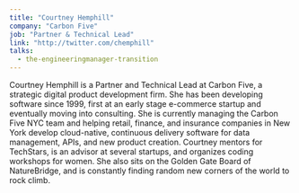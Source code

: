 ```yaml
---
title: "Courtney Hemphill"
company: "Carbon Five"
job: "Partner & Technical Lead"
link: "http://twitter.com/chemphill"
talks:
  - the-engineeringmanager-transition
---
```


Courtney Hemphill is a Partner and Technical Lead at Carbon Five, a strategic digital product development firm. She has been developing software since 1999, first at an early stage e-commerce startup and eventually moving into consulting. She is currently managing the Carbon Five NYC team and helping retail, finance, and insurance companies in New York develop cloud-native, continuous delivery software for data management, APIs, and new product creation. Courtney mentors for TechStars, is an advisor at several startups, and organizes coding workshops for women. She also sits on the Golden Gate Board of NatureBridge, and is constantly finding random new corners of the world to rock climb.
